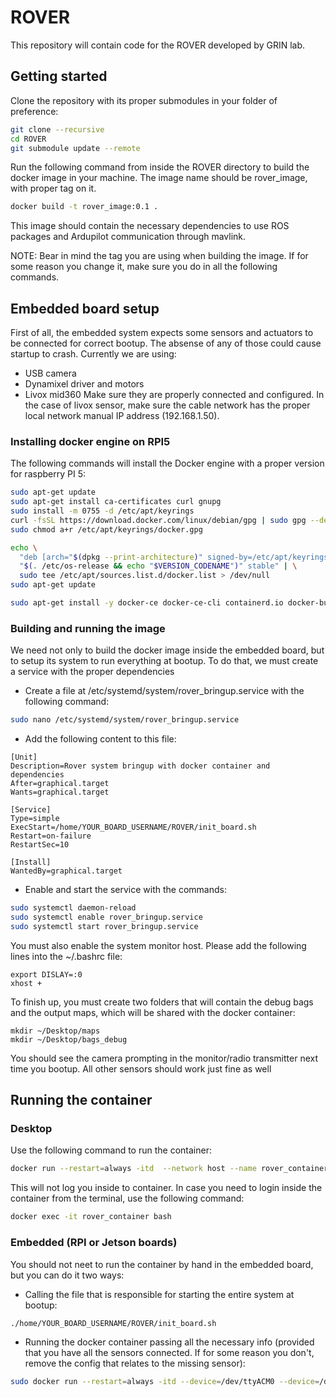 # ROVER
This repository will contain code for the ROVER developed by GRIN lab.

## Getting started
Clone the repository with its proper submodules in your folder of preference:
```bash
git clone --recursive
cd ROVER
git submodule update --remote
```

Run the following command from inside the ROVER directory to build the docker image in your machine. The image name should be rover_image, with proper tag on it.
```bash
docker build -t rover_image:0.1 .
```

This image should contain the necessary dependencies to use ROS packages and Ardupilot communication through mavlink.

NOTE: Bear in mind the tag you are using when building the image. If for some reason you change it, make sure you do in all the following commands.

## Embedded board setup
First of all, the embedded system expects some sensors and actuators to be connected for correct bootup. The absense of any of those could cause startup to crash. Currently we are using:
- USB camera
- Dynamixel driver and motors
- Livox mid360
Make sure they are properly connected and configured. In the case of livox sensor, make sure the cable network has the proper local network manual IP address (192.168.1.50).

### Installing docker engine on RPI5
The following commands will install the Docker engine with a proper version for raspberry PI 5:

```bash
sudo apt-get update
sudo apt-get install ca-certificates curl gnupg
sudo install -m 0755 -d /etc/apt/keyrings
curl -fsSL https://download.docker.com/linux/debian/gpg | sudo gpg --dearmor -o /etc/apt/keyrings/docker.gpg
sudo chmod a+r /etc/apt/keyrings/docker.gpg

echo \
  "deb [arch="$(dpkg --print-architecture)" signed-by=/etc/apt/keyrings/docker.gpg] https://download.docker.com/linux/debian \
  "$(. /etc/os-release && echo "$VERSION_CODENAME")" stable" | \
  sudo tee /etc/apt/sources.list.d/docker.list > /dev/null
sudo apt-get update

sudo apt-get install -y docker-ce docker-ce-cli containerd.io docker-buildx-plugin docker-compose-plugin
```

### Building and running the image

We need not only to build the docker image inside the embedded board, but to setup its system to run everything at bootup. To do that, we must create a service with the proper dependencies
- Create a file at /etc/systemd/system/rover_bringup.service with the following command:
```bash
sudo nano /etc/systemd/system/rover_bringup.service
```

- Add the following content to this file:
```
[Unit]
Description=Rover system bringup with docker container and dependencies
After=graphical.target
Wants=graphical.target

[Service]
Type=simple
ExecStart=/home/YOUR_BOARD_USERNAME/ROVER/init_board.sh
Restart=on-failure
RestartSec=10

[Install]
WantedBy=graphical.target
```

- Enable and start the service with the commands:
```bash
sudo systemctl daemon-reload
sudo systemctl enable rover_bringup.service
sudo systemctl start rover_bringup.service
```

You must also enable the system monitor host. Please add the following lines into the ~/.bashrc file:
```
export DISLAY=:0
xhost +
```

To finish up, you must create two folders that will contain the debug bags and the output maps, which will be shared with the docker container:
```
mkdir ~/Desktop/maps
mkdir ~/Desktop/bags_debug
```

You should see the camera prompting in the monitor/radio transmitter next time you bootup. All other sensors should work just fine as well

## Running the container
### Desktop
Use the following command to run the container:
```bash
docker run --restart=always -itd  --network host --name rover_container rover_image:0.1
```

This will not log you inside to container. In case you need to login inside the container from the terminal, use the following command:
```bash
docker exec -it rover_container bash
```

### Embedded (RPI or Jetson boards)
You should not neet to run the container by hand in the embedded board, but you can do it two ways:
- Calling the file that is responsible for starting the entire system at bootup:
```bash
./home/YOUR_BOARD_USERNAME/ROVER/init_board.sh
```

- Running the docker container passing all the necessary info (provided that you have all the sensors connected. If for some reason you don't, remove the config that relates to the missing sensor):
```bash
sudo docker run --restart=always -itd --device=/dev/ttyACM0 --device=/dev/ttyUSB0 --device /dev/video0:/dev/video0 --device /dev/video1:/dev/video1 --privileged --group-add video -e DISPLAY=$DISPLAY -v /tmp/.X11-unix:/tmp/.X11-unix -v /home/grin/Desktop/maps:/home/rover/maps -v /home/grin/Desktop/bags_debug:/home/rover/bags_debug --network host --name rover_container rover_image:0.1
```
